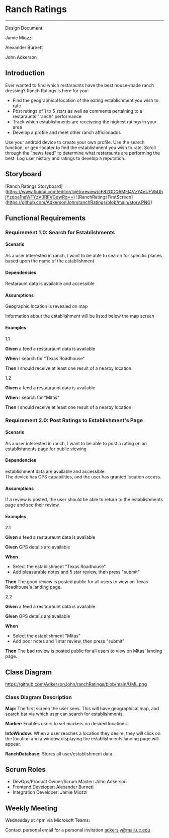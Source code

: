 # Ranch Ratings

---

Design Document

Jamie Miozzi

Alexander Burnett

John Adkerson

## Introduction

Ever wanted to find which restaraunts have the best house-made ranch dressing? Ranch Ratings is here for you:

- Find the geographical location of the eating establishment you wish to rate
- Post ratings of 1 to 5 stars as well as comments pertaining to a restaraunts "ranch" performance
- Track which establishments are receiveing the highest ratings in your area
- Develop a profile and meet other ranch afficionados

Use your android device to create your own profile.  Use the search function, or geo-locater to find the establishment you wish to rate.  Scroll through the "news feed" to determine what restaraunts are performing the best.  Log user history and ratings to develop a reputation. 

## Storyboard

[Ranch Ratings Storyboard] (https://www.fluidui.com/editor/live/preview/cF82ODQ5MEl4VzY4eUFVbUhjYzdpa1haWFYzV0RFVGdwRg==)
![RanchRatingsFirstScreen] (https://github.com/AdkersonJohn/ranchRatings/blob/main/story.PNG)

## Functional Requirements

### Requirement 1.0: Search for Establishments

#### Scenario

As a user interested in ranch, I want to be able to search for specific places based upon the name of the establishment

#### Dependencies

Restaraunt data is available and accessible

#### Assumptions

Geographic location is revealed on map

Information about the establishment will be listed below the map screen

#### Examples
1.1

**Given** a feed a restauraunt data is available

**When**  I search for "Texas Roadhouse"

**Then** I should receive at least one result of a nearby location

1.2

**Given** a feed a restauraunt data is available

**When**  I search for "Mitas"

**Then** I should receive at least one result of a nearby location


### Requirement 2.0: Post Ratings to Establishment's Page

#### Scenario

As a user interested in ranch, I want to be able to post a rating on an establishments page for public viewing

#### Dependencies
establishment data are available and accessible.  
The device has GPS capabilities, and the user has granted location access. 

#### Assumptions
If a review is posted, the user should be able to return to the establishments page and see their review.

#### Examples

2.1

**Given** a feed a restauraunt data is available

**Given** GPS details are available 

**When** 

- Select the establishment "Texas Roadhouse"
- Add pleasurable notes and 5 star review, then press "submit"

**Then** The good review is posted public for all users to view on Texas Roadhouse's landing page.

2.2

**Given** a feed a restauraunt data is available

**Given** GPS details are available 

**When**

- Select the establishment "Mitas"
- Add poor notes and 1 star review, then press "submit"

**Then** The bad review is posted public for all users to view on Mitas' landing page.

## Class Diagram

https://github.com/AdkersonJohn/ranchRatings/blob/main/UML.png

### Class Diagram Description


**Map:**  The first screen the user sees.  This will have geographical map, and search bar via which user can search for establishments.  

**Marker:**  Enables users to set markers on desired locations.  

**InfoWindow:** When a user reaches a location they desire, they will click on the location and a window displaying the establishments landing page will appear.  

**RanchDatabase:** Stores all user/establishment data.  


## Scrum Roles

- DevOps/Product Owner/Scrum Master: John Adkerson  
- Frontend Developer:  Alexander Burnett
- Integration Developer: Jamie Miozzi

## Weekly Meeting

Wednesday at 4pm via Microsoft Teams:

Contact personal email for a personal invitation
adkersjv@mail.uc.edu
